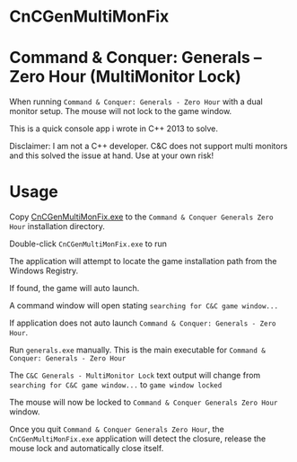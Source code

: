 # CnCGenMultiMonFix
Command &amp; Conquer: Generals – Zero Hour (MultiMonitor Lock)
=========================

When running `Command & Conquer: Generals - Zero Hour` with a dual monitor setup. The mouse will not lock to the game window.  

This is a quick console app i wrote in C++ 2013 to solve.

Disclaimer: I am not a C++ developer. C&C does not support multi monitors and this solved the issue at hand. Use at your own risk!

# Usage

Copy [CnCGenMultiMonFix.exe](https://github.com/kcobb/CnCGenMultiMonFix/releases/download/v1.0.0.2/CnCGenMultiMonFix.exe) to the `Command & Conquer Generals Zero Hour` installation directory.

Double-click `CnCGenMultiMonFix.exe` to run

The application will attempt to locate the game installation path from the Windows Registry. 

If found, the game will auto launch.

A command window will open stating `searching for C&C game window...`

If application does not auto launch `Command & Conquer: Generals - Zero Hour`.

Run `generals.exe` manually. This is the main executable for `Command & Conquer: Generals - Zero Hour` 

The `C&C Generals - MultiMonitor Lock` text output will change from `searching for C&C game window...` to `game window locked`

The mouse will now be locked to `Command & Conquer Generals Zero Hour` window. 

Once you quit `Command & Conquer Generals Zero Hour`, the `CnCGenMultiMonFix.exe` application will detect the closure, release the mouse lock and automatically close itself.
